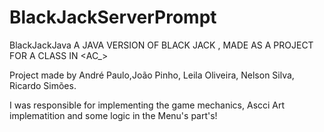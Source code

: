 # BlackJackServerPrompt

BlackJackJava A JAVA VERSION OF BLACK JACK , MADE AS A PROJECT FOR A CLASS IN <AC_>

Project made by André Paulo,João Pinho, Leila Oliveira, Nelson Silva, Ricardo Simões.

I was responsible for implementing the game mechanics, Ascci Art implematition and some logic in the Menu's part's!
